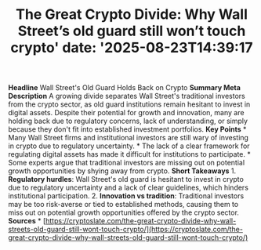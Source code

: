 ﻿---
title: "The Great Crypto Divide: Why Wall Street’s old guard still won’t touch crypto'
date: '2025-08-23T14:39:17"
category: "Markets"
summary: ""
slug: "the great crypto divide why wall streets old guard still won"
source_urls:
  - "https://cryptoslate.com/the-great-crypto-divide-why-wall-streets-old-guard-still-wont-touch-crypto/"
seo:
  title: "The Great Crypto Divide: Why Wall Street’s old guard still won’t touch crypto | Hash n Hedge'
  description: '"
  keywords: ["news", "markets", "brief"]
---
**Headline** Wall Street's Old Guard Holds Back on Crypto  **Summary Meta Description** A growing divide separates Wall Street's traditional investors from the crypto sector, as old guard institutions remain hesitant to invest in digital assets. Despite their potential for growth and innovation, many are holding back due to regulatory concerns, lack of understanding, or simply because they don't fit into established investment portfolios.  **Key Points**  * Many Wall Street firms and institutional investors are still wary of investing in crypto due to regulatory uncertainty. * The lack of a clear framework for regulating digital assets has made it difficult for institutions to participate. * Some experts argue that traditional investors are missing out on potential growth opportunities by shying away from crypto.  **Short Takeaways**  1. **Regulatory hurdles**: Wall Street's old guard is hesitant to invest in crypto due to regulatory uncertainty and a lack of clear guidelines, which hinders institutional participation. 2. **Innovation vs tradition**: Traditional investors may be too risk-averse or tied to established methods, causing them to miss out on potential growth opportunities offered by the crypto sector.  **Sources** * [https://cryptoslate.com/the-great-crypto-divide-why-wall-streets-old-guard-still-wont-touch-crypto/](https://cryptoslate.com/the-great-crypto-divide-why-wall-streets-old-guard-still-wont-touch-crypto/) 
